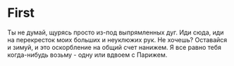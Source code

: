 # First
Ты не думай,
            щурясь просто
из-под выпрямленных дуг.
Иди сюда,
         иди на перекресток
моих больших
            и неуклюжих рук.
Не хочешь?
          Оставайся и зимуй,
и это
     оскорбление
               на общий счет нанижем.
Я все равно
           тебя
               когда-нибудь возьму -
одну
    или вдвоем с Парижем.
